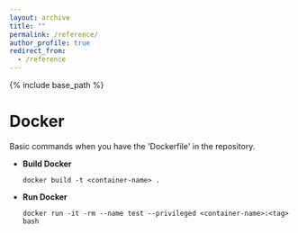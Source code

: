 ```yaml
---
layout: archive
title: ""
permalink: /reference/
author_profile: true
redirect_from:
  - /reference
---
```


{% include base_path %}

Docker
======
Basic commands when you have the 'Dockerfile' in the repository.
* <b>Build Docker</b>
    ~~~
    docker build -t <container-name> .
    ~~~
* <b>Run Docker</b>
    ~~~
    docker run -it -rm --name test --privileged <container-name>:<tag> bash
    ~~~